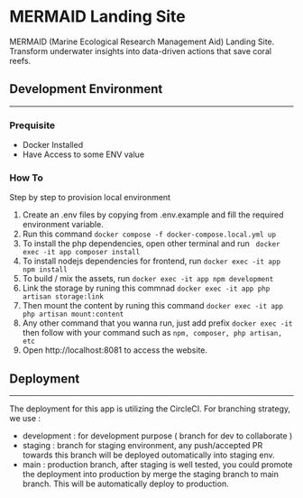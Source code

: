 # MERMAID Landing Site
MERMAID (Marine Ecological Research Management Aid) Landing Site. Transform underwater insights into data-driven actions that save coral reefs.


## Development Environment
---
### Prequisite
- Docker Installed
- Have Access to some ENV value

### How To
Step by step to provision local environment
1. Create an .env files by copying from .env.example and fill the required environment variable.
2. Run this command ``` docker compose -f docker-compose.local.yml up ```
2. To install the php dependencies, open other terminal and run ``` docker exec -it app composer install```
3. To install nodejs dependencies for frontend, run ```docker exec -it app npm install```
4. To build / mix the assets, run ```docker exec -it app npm development```
5. Link the storage by runing this commnad ```docker exec -it app php artisan storage:link```
6. Then mount the content by runing this command ```docker exec -it app php artisan mount:content```
7. Any other command that you wanna run, just add prefix ```docker exec -it``` then follow with your command such as ```npm, composer, php artisan,  etc```
7. Open http://localhost:8081 to access the website.



## Deployment
---
The deployment for this app is utilizing the CircleCI. For branching strategy, we use :
- development : for development purpose ( branch for dev to collaborate )
- staging : branch for staging environment, any push/accepted PR towards this branch will be deployed outomatically into staging env.
- main : production branch, after staging is well tested, you could promote the deployment into production by merge the staging branch to main branch. This will be automatically deploy to production.

